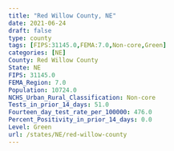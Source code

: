 ```yaml
---
title: "Red Willow County, NE"
date: 2021-06-24
draft: false
type: county
tags: [FIPS:31145.0,FEMA:7.0,Non-core,Green]
categories: [NE]
County: Red Willow County
State: NE
FIPS: 31145.0
FEMA_Region: 7.0
Population: 10724.0
NCHS_Urban_Rural_Classification: Non-core
Tests_in_prior_14_days: 51.0
Fourteen_day_test_rate_per_100000: 476.0
Percent_Positivity_in_prior_14_days: 0.0
Level: Green
url: /states/NE/red-willow-county
---
```



